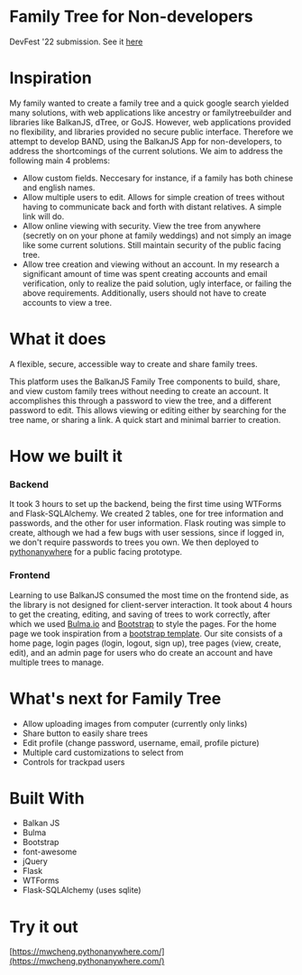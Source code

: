# Family Tree for Non-developers
DevFest '22 submission. See it [here](https://devpost.com/software/familytree)

# Inspiration
My family wanted to create a family tree and a quick google search yielded many solutions, with web applications like ancestry or familytreebuilder and libraries like BalkanJS, dTree, or GoJS. However, web applications provided no flexibility, and libraries provided no secure public interface. Therefore we attempt to develop BAND, using the BalkanJS App for non-developers, to address the shortcomings of the current solutions. We aim to address the following main 4 problems:   
- Allow custom fields. Neccesary for instance, if a family has both chinese and english names.  
- Allow multiple users to edit. Allows for simple creation of trees without having to communicate back and forth with distant relatives. A simple link will do.  
- Allow online viewing with security. View the tree from anywhere (secretly on on your phone at family weddings) and not simply an image like some current solutions. Still maintain security of the public facing tree.  
- Allow tree creation and viewing without an account. In my research a significant amount of time was spent creating accounts and email verification, only to realize the paid solution, ugly interface, or failing the above requirements. Additionally, users should not have to create accounts to view a tree.  

# What it does
A flexible, secure, accessible way to create and share family trees.  

This platform uses the BalkanJS Family Tree components to build, share, and view custom family trees without needing to create an account. It accomplishes this through a password to view the tree, and a different password to edit. This allows viewing or editing either by searching for the tree name, or sharing a link. A quick start and minimal barrier to creation.

# How we built it
### Backend
It took 3 hours to set up the backend, being the first time using WTForms and Flask-SQLAlchemy. We created 2 tables, one for tree information and passwords, and the other for user information. Flask routing was simple to create, although we had a few bugs with user sessions, since if logged in, we don't require passwords to trees you own. We then deployed to [pythonanywhere](https://www.pythonanywhere.com/) for a public facing prototype.  

### Frontend
Learning to use BalkanJS consumed the most time on the frontend side, as the library is not designed for client-server interaction. It took about 4 hours to get the creating, editing, and saving of trees to work correctly, after which we used [Bulma.io](https://bulma.io/) and [Bootstrap](https://getbootstrap.com/) to style the pages. For the home page we took inspiration from a [bootstrap template](https://startbootstrap.com/template/modern-business). Our site consists of a home page, login pages (login, logout, sign up), tree pages (view, create, edit), and an admin page for users who do create an account and have multiple trees to manage.  

# What's next for Family Tree
- Allow uploading images from computer (currently only links)  
- Share button to easily share trees  
- Edit profile (change password, username, email, profile picture)  
- Multiple card customizations to select from  
- Controls for trackpad users  


# Built With
- Balkan JS 
- Bulma  
- Bootstrap  
- font-awesome  
- jQuery  
- Flask  
- WTForms  
- Flask-SQLAlchemy (uses sqlite)  

# Try it out
[https://mwcheng.pythonanywhere.com/](https://mwcheng.pythonanywhere.com/)



